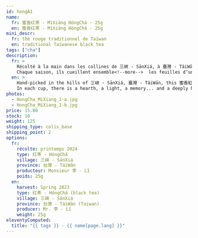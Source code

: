 ```yaml
---
id: hongA1
name:
  fr: 蜜香红茶 - MìXiāng HóngChá - 25g
  en: 蜜香红茶 - MìXiāng HóngChá - 25g
mini_descr:
  fr: thé rouge traditionnel de Taïwan
  en: traditional Taiwanese black tea
tags: ["cha"]
description:
  fr: >
    Récolté à la main dans les collines de 三峽 - SānXiá, à 臺灣 - TáiWān, ce 蜜香紅茶 - MìXiāng HóngChá aux arômes naturels de miel et d’agrumes vient de la maison des aînés, où vit encore la famille de mon professeur de 氣功 - QìGōng, Maître 李 - Lǐ.
    Chaque saison, ils cueillent ensemble<!--more-->  les feuilles d’une variété locale endémique, 青心柑仔 - QīngXīn GānZǎi, et perpétuent les gestes transmis depuis trois générations. Ce thé n’est pas fait pour le commerce, mais pour garder le lien. Dans chaque tasse, il y a un foyer, une lumière, une mémoire… et une douceur profondément humaine.
  en: >
    Hand-picked in the hills of 三峽 - SānXiá, 臺灣 - TáiWān, this 蜜香紅茶 - MìXiāng HóngChá, with its natural notes of honey Hand-harvested in the hills of 三峽 - SānXiá, in 臺灣 - TáiWān, this 蜜香紅茶 - MìXiāng HóngChá, with its natural notes of honey and citrus, comes from the home of the elders, where the family of my 氣功 - QìGōng teacher, Master 李 - Lǐ, still lives. Each season, they gather together to pick the leaves<!--more-->  of an endemic local variety, 青心柑仔 - QīngXīn GānZǎi, keeping alive the gestures passed down through three generations. This tea is not made for trade, but to preserve the bond.
    In each cup, there is a hearth, a light, a memory... and a deeply human tenderness.
photos:
  - HongCha_MiXiang_1-a.jpg
  - HongCha_MiXiang_1-b.jpg
price: 15.00
stock: 10
weight: 125
shipping_type: colis_base
shipping_point: 2
options:
  fr:
    récolte: printemps 2024
    type: 红茶 - HóngChá
    village: 三峡 - SānXiá
    province: 台灣 - TáiWān
    producteur: Monsieur 李 - Lǐ
    poids: 25g
  en:
    harvest: Spring 2023
    type: 红茶 - HóngChá (black tea)
    village: 三峡 - SānXiá
    province: 台灣 - TáiWān (Taiwan)
    producer: Mr. 李 - Lǐ
    weight: 25g
eleventyComputed:
  title: "{{ tags }} - {{ name[page.lang] }}"
---
```

